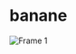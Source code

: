 # banane

![Frame 1](https://user-images.githubusercontent.com/63070070/163802952-fae9ecbe-95db-4d8b-b219-a6b8eb9f597f.png)
